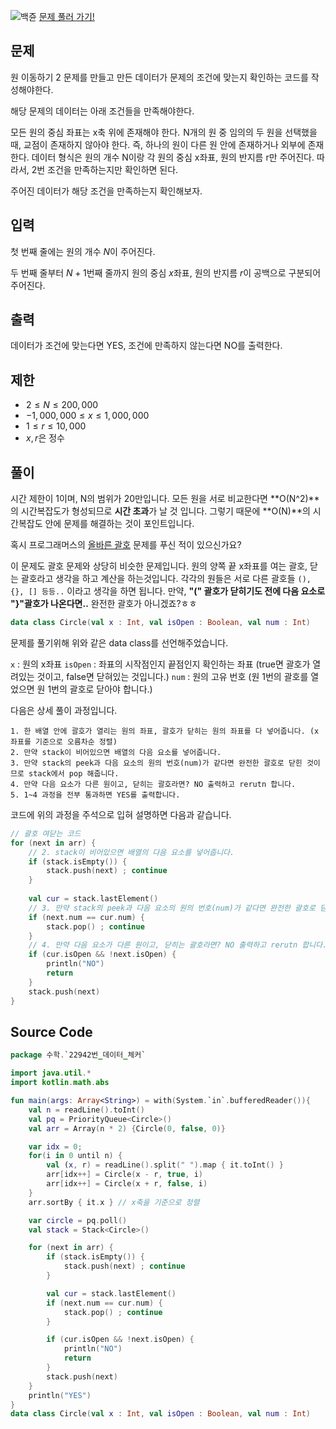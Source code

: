 ![백쥰](https://media.vlpt.us/images/blucky8649/post/a3ca609c-2eae-4ced-a438-ceb191810db2/%EC%8D%B8%EB%84%A4%EC%9D%B4%EB%A3%A8-001%20(5).png)
[문제 풀러 가기!](https://www.acmicpc.net/problem/22942)

## 문제
원 이동하기 2 문제를 만들고 만든 데이터가 문제의 조건에 맞는지 확인하는 코드를 작성해야한다.

해당 문제의 데이터는 아래 조건들을 만족해야한다.

모든 원의 중심 좌표는 x축 위에 존재해야 한다.
 N개의 원 중 임의의 두 원을 선택했을 때, 교점이 존재하지 않아야 한다. 즉, 하나의 원이 다른 원 안에 존재하거나 외부에 존재한다.
데이터 형식은 원의 개수 N이랑 각 원의 중심 x좌표, 원의 반지름 r만 주어진다. 따라서, 2번 조건을 만족하는지만 확인하면 된다.

주어진 데이터가 해당 조건을 만족하는지 확인해보자.

## 입력
첫 번째 줄에는 원의 개수 $N$이 주어진다.

두 번째 줄부터 $N+1$번째 줄까지 원의 중심 $x$좌표, 원의 반지름 $r$이 공백으로 구분되어 주어진다.

## 출력
데이터가 조건에 맞는다면 YES, 조건에 만족하지 않는다면 NO를 출력한다.

## 제한
-  $2 ≤ N ≤ 200,000$ 
-  $-1,000,000 ≤ x ≤ 1,000,000$ 
-  $1 ≤ r ≤ 10,000$ 
-  $x, r$은 정수

## 풀이
시간 제한이 1이며, N의 범위가 20만입니다.
모든 원을 서로 비교한다면 **O(N^2)**의 시간복잡도가 형성되므로 **시간 초과**가 날 것 입니다.
그렇기 때문에 **O(N)**의 시간복잡도 안에 문제를 해결하는 것이 포인트입니다.

혹시 프로그래머스의 [올바른 괄호](https://programmers.co.kr/learn/courses/30/lessons/12909) 문제를 푸신 적이 있으신가요?

이 문제도 괄호 문제와 상당히 비슷한 문제입니다.
원의 양쪽 끝 x좌표를 여는 괄호, 닫는 괄호라고 생각을 하고 계산을 하는것입니다.
각각의 원들은 서로 다른 괄호들 `(), {}, [] 등등..` 이라고 생각을 하면 됩니다.
만약, **"(" 괄호가 닫히기도 전에 다음 요소로 "}"괄호가 나온다면..** 완전한 괄호가 아니겠죠?ㅎㅎ

```kotlin
data class Circle(val x : Int, val isOpen : Boolean, val num : Int)
```
문제를 풀기위해 위와 같은 data class를 선언해주었습니다.

`x` : 원의 x좌표
`isOpen` : 좌표의 시작점인지 끝점인지 확인하는 좌표 (true면 괄호가 열려있는 것이고, false면 닫혀있는 것입니다.)
`num` : 원의 고유 번호 (원 1번의 괄호를 열었으면 원 1번의 괄호로 닫아야 합니다.)


다음은 상세 풀이 과정입니다.
```
1. 한 배열 안에 괄호가 열리는 원의 좌표, 괄호가 닫히는 원의 좌표를 다 넣어줍니다. (x 좌표를 기준으로 오름차순 정렬)
2. 만약 stack이 비어있으면 배열의 다음 요소를 넣어줍니다.
3. 만약 stack의 peek과 다음 요소의 원의 번호(num)가 같다면 완전한 괄호로 닫힌 것이므로 stack에서 pop 해줍니다.
4. 만약 다음 요소가 다른 원이고, 닫히는 괄호라면? NO 출력하고 rerutn 합니다.
5. 1~4 과정을 전부 통과하면 YES를 출력합니다.
```

코드에 위의 과정을 주석으로 입혀 설명하면 다음과 같습니다.
```kotlin
// 괄호 여닫는 코드
for (next in arr) {
    // 2. stack이 비어있으면 배열의 다음 요소를 넣어줍니다.
    if (stack.isEmpty()) {
        stack.push(next) ; continue
    }
	
    val cur = stack.lastElement()
    // 3. 만약 stack의 peek과 다음 요소의 원의 번호(num)가 같다면 완전한 괄호로 닫힌 것이므로 stack에서 pop 해줍니다.
    if (next.num == cur.num) {
        stack.pop() ; continue
    }
    // 4. 만약 다음 요소가 다른 원이고, 닫히는 괄호라면? NO 출력하고 rerutn 합니다.
    if (cur.isOpen && !next.isOpen) {
        println("NO")
        return
    }
    stack.push(next)
}
```

## Source Code
```kotlin
package 수학.`22942번_데이터_체커`

import java.util.*
import kotlin.math.abs

fun main(args: Array<String>) = with(System.`in`.bufferedReader()){
    val n = readLine().toInt()
    val pq = PriorityQueue<Circle>()
    val arr = Array(n * 2) {Circle(0, false, 0)}

    var idx = 0;
    for(i in 0 until n) {
        val (x, r) = readLine().split(" ").map { it.toInt() }
        arr[idx++] = Circle(x - r, true, i)
        arr[idx++] = Circle(x + r, false, i)
    }
    arr.sortBy { it.x } // x축을 기준으로 정렬

    var circle = pq.poll()
    val stack = Stack<Circle>()

    for (next in arr) {
        if (stack.isEmpty()) {
            stack.push(next) ; continue
        }

        val cur = stack.lastElement()
        if (next.num == cur.num) {
            stack.pop() ; continue
        }

        if (cur.isOpen && !next.isOpen) {
            println("NO")
            return
        }
        stack.push(next)
    }
    println("YES")
}
data class Circle(val x : Int, val isOpen : Boolean, val num : Int)
```

